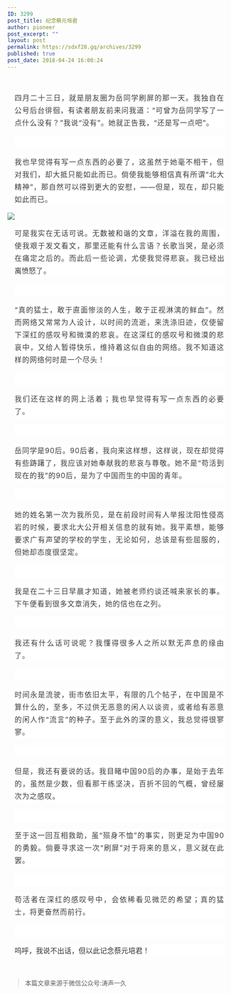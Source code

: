 ```yaml
---
ID: 3299
post_title: 纪念蔡元培君
author: pioneer
post_excerpt: ""
layout: post
permalink: https://sdxf28.gq/archives/3299
published: true
post_date: 2018-04-24 16:00:24
---
```

&nbsp;
<p style="margin-right: 16px; margin-left: 16px; max-width: 100%; min-height: 1em; color: #3e3e3e; font-size: 16px; white-space: normal; background-color: #ffffff; text-align: justify; line-height: 1.75em; box-sizing: border-box !important; word-wrap: break-word !important;"><span style="letter-spacing: 1px;">四月二十三日，就是朋友圈为岳同学刷屏的那一天。我独自在公号后台徘徊，有读者朋友前来问我道：“可曾为岳同学写了一点什么没有？”我说“没有”。她就正告我，“还是写一点吧”。</span></p>
<p style="margin-right: 16px; margin-left: 16px; max-width: 100%; min-height: 1em; color: #3e3e3e; font-size: 16px; white-space: normal; background-color: #ffffff; text-align: justify; line-height: 1.75em; box-sizing: border-box !important; word-wrap: break-word !important;"><span style="letter-spacing: 1px;"> </span></p>
<p style="margin-right: 16px; margin-left: 16px; max-width: 100%; min-height: 1em; color: #3e3e3e; font-size: 16px; white-space: normal; background-color: #ffffff; text-align: justify; line-height: 1.75em; box-sizing: border-box !important; word-wrap: break-word !important;"><span style="letter-spacing: 1px;">我也早觉得有写一点东西的必要了，这虽然于她毫不相干，但对我们，却大抵只能如此而已。倘使我能够相信真有所谓“北大精神”，那自然可以得到更大的安慰，——但是，现在，却只能如此而已。</span></p>
<img class="" src="https://sdxf28.gq/wp-content/uploads/2018/04/wxsync-12590235335adee310cb69b1524556560.jpeg" data-copyright="0" data-ratio="0.746" data-s="300,640" data-src="" data-type="jpeg" data-w="500" />
<p style="margin-right: 16px; margin-left: 16px; max-width: 100%; min-height: 1em; color: #3e3e3e; font-size: 16px; white-space: normal; background-color: #ffffff; text-align: justify; line-height: 1.75em; box-sizing: border-box !important; word-wrap: break-word !important;"><span style="max-width: 100%; letter-spacing: 1px; box-sizing: border-box !important; word-wrap: break-word !important;">可是我实在无话可说。无数被和谐的文章，洋溢在我的周围，使我艰于发文看文，那里还能有什么言语？长歌当哭，是必须在痛定之后的。而此后一些论调，尤使我觉得悲哀。我已经</span><span style="max-width: 100%; box-sizing: border-box !important; word-wrap: break-word !important;">出离愤怒</span><span style="max-width: 100%; letter-spacing: 1px; box-sizing: border-box !important; word-wrap: break-word !important;">了。</span></p>
<p style="margin-right: 16px; margin-left: 16px; max-width: 100%; min-height: 1em; color: #3e3e3e; font-size: 16px; white-space: normal; background-color: #ffffff; text-align: justify; line-height: 1.75em; box-sizing: border-box !important; word-wrap: break-word !important;"><span style="letter-spacing: 1px;"> </span></p>
<p style="margin-right: 16px; margin-left: 16px; max-width: 100%; min-height: 1em; color: #3e3e3e; font-size: 16px; white-space: normal; background-color: #ffffff; text-align: justify; line-height: 1.75em; box-sizing: border-box !important; word-wrap: break-word !important;"><span style="letter-spacing: 1px;">“真的猛士，敢于直面惨淡的人生，敢于正视淋漓的鲜血”。然而网络又常常为人设计，以时间的流逝，来洗涤旧迹，仅使留下深红的感叹号和微漠的悲哀。在这深红的感叹号和微漠的悲哀中，又给人暂得快乐，维持着这似自由的网络。我不知道这样的网络何时是一个尽头！</span></p>
<p style="margin-right: 16px; margin-left: 16px; max-width: 100%; min-height: 1em; color: #3e3e3e; font-size: 16px; white-space: normal; background-color: #ffffff; text-align: justify; line-height: 1.75em; box-sizing: border-box !important; word-wrap: break-word !important;"><span style="letter-spacing: 1px;"> </span></p>
<p style="margin-right: 16px; margin-left: 16px; max-width: 100%; min-height: 1em; color: #3e3e3e; font-size: 16px; white-space: normal; background-color: #ffffff; text-align: justify; line-height: 1.75em; box-sizing: border-box !important; word-wrap: break-word !important;"><span style="letter-spacing: 1px;">我们还在这样的网上活着；我也早觉得有写一点东西的必要了。</span></p>
<p style="margin-right: 16px; margin-left: 16px; max-width: 100%; min-height: 1em; color: #3e3e3e; font-size: 16px; white-space: normal; background-color: #ffffff; text-align: justify; line-height: 1.75em; box-sizing: border-box !important; word-wrap: break-word !important;"><span style="letter-spacing: 1px;"> </span></p>
<p style="margin-right: 16px; margin-left: 16px; max-width: 100%; min-height: 1em; color: #3e3e3e; font-size: 16px; white-space: normal; background-color: #ffffff; text-align: justify; line-height: 1.75em; box-sizing: border-box !important; word-wrap: break-word !important;"><span style="letter-spacing: 1px;">岳同学是</span><span style="letter-spacing: 1px;">90</span><span style="letter-spacing: 1px;">后。</span><span style="letter-spacing: 1px;">90</span><span style="letter-spacing: 1px;">后者，我向来这样想，这样说，现在却觉得有些踌躇了，我应该对她奉献我的悲哀与尊敬。她不是“苟活到现在的我”的</span><span style="letter-spacing: 1px;">90</span><span style="letter-spacing: 1px;">后，是为了中国而生的中国的青年。</span></p>
<p style="margin-right: 16px; margin-left: 16px; max-width: 100%; min-height: 1em; color: #3e3e3e; font-size: 16px; white-space: normal; background-color: #ffffff; text-align: justify; line-height: 1.75em; box-sizing: border-box !important; word-wrap: break-word !important;"><span style="letter-spacing: 1px;"> </span></p>
<p style="margin-right: 16px; margin-left: 16px; max-width: 100%; min-height: 1em; color: #3e3e3e; font-size: 16px; white-space: normal; background-color: #ffffff; text-align: justify; line-height: 1.75em; box-sizing: border-box !important; word-wrap: break-word !important;"><span style="letter-spacing: 1px;">她的姓名第一次为我所见，是在前段时间有人举报沈阳性侵高岩的时候，要求北大公开相关信息的就有她。我平素想，能够要求广有声望的学校的学生，无论如何，总该是有些屈服的，但她却态度很坚定。</span></p>
<p style="margin-right: 16px; margin-left: 16px; max-width: 100%; min-height: 1em; color: #3e3e3e; font-size: 16px; white-space: normal; background-color: #ffffff; text-align: justify; line-height: 1.75em; box-sizing: border-box !important; word-wrap: break-word !important;"><span style="letter-spacing: 1px;"> </span></p>
<p style="margin-right: 16px; margin-left: 16px; max-width: 100%; min-height: 1em; color: #3e3e3e; font-size: 16px; white-space: normal; background-color: #ffffff; text-align: justify; line-height: 1.75em; box-sizing: border-box !important; word-wrap: break-word !important;"><span style="letter-spacing: 1px;">我是在二十三日早晨才知道，她被老师约谈还喊来家长的事。下午便看到很多文章消失，她的信也在之列。</span></p>
<p style="margin-right: 16px; margin-left: 16px; max-width: 100%; min-height: 1em; color: #3e3e3e; font-size: 16px; white-space: normal; background-color: #ffffff; text-align: justify; line-height: 1.75em; box-sizing: border-box !important; word-wrap: break-word !important;"><span style="letter-spacing: 1px;"> </span></p>
<p style="margin-right: 16px; margin-left: 16px; max-width: 100%; min-height: 1em; color: #3e3e3e; font-size: 16px; white-space: normal; background-color: #ffffff; text-align: justify; line-height: 1.75em; box-sizing: border-box !important; word-wrap: break-word !important;"><span style="letter-spacing: 1px;">我还有什么话可说呢？我懂得很多人之所以默无声息的缘由了。</span></p>
<p style="margin-right: 16px; margin-left: 16px; max-width: 100%; min-height: 1em; color: #3e3e3e; font-size: 16px; white-space: normal; background-color: #ffffff; text-align: justify; line-height: 1.75em; box-sizing: border-box !important; word-wrap: break-word !important;"><span style="letter-spacing: 1px;"> </span></p>
<p style="margin-right: 16px; margin-left: 16px; max-width: 100%; min-height: 1em; color: #3e3e3e; font-size: 16px; white-space: normal; background-color: #ffffff; text-align: justify; line-height: 1.75em; box-sizing: border-box !important; word-wrap: break-word !important;"><span style="letter-spacing: 1px;">时间永是流驶，街市依旧太平，有限的几个帖子，在中国是不算什么的，至多，不过供无恶意的闲人以谈资，或者给有恶意的闲人作“流言”的种子。至于此外的深的意义，我总觉得很寥寥。</span></p>
<p style="margin-right: 16px; margin-left: 16px; max-width: 100%; min-height: 1em; color: #3e3e3e; font-size: 16px; white-space: normal; background-color: #ffffff; text-align: justify; line-height: 1.75em; box-sizing: border-box !important; word-wrap: break-word !important;"><span style="letter-spacing: 1px;"> </span></p>
<p style="margin-right: 16px; margin-left: 16px; max-width: 100%; min-height: 1em; color: #3e3e3e; font-size: 16px; white-space: normal; background-color: #ffffff; text-align: justify; line-height: 1.75em; box-sizing: border-box !important; word-wrap: break-word !important;"><span style="letter-spacing: 1px;">但是，我还有要说的话。我目睹中国</span><span style="letter-spacing: 1px;">90</span><span style="letter-spacing: 1px;">后的办事，是始于去年的，虽然是少数，但看那干练坚决，百折不回的气概，曾经屡次为之感叹。</span></p>
<p style="margin-right: 16px; margin-left: 16px; max-width: 100%; min-height: 1em; color: #3e3e3e; font-size: 16px; white-space: normal; background-color: #ffffff; text-align: justify; line-height: 1.75em; box-sizing: border-box !important; word-wrap: break-word !important;"><span style="letter-spacing: 1px;"> </span></p>
<p style="margin-right: 16px; margin-left: 16px; max-width: 100%; min-height: 1em; color: #3e3e3e; font-size: 16px; white-space: normal; background-color: #ffffff; text-align: justify; line-height: 1.75em; box-sizing: border-box !important; word-wrap: break-word !important;"><span style="letter-spacing: 1px;">至于这一回互相救助，虽“殒身不恤”的事实，则更足为中国</span><span style="letter-spacing: 1px;">90</span><span style="letter-spacing: 1px;">的勇毅。倘要寻求这一次“刷屏”对于将来的意义，意义就在此罢。</span></p>
<p style="margin-right: 16px; margin-left: 16px; max-width: 100%; min-height: 1em; color: #3e3e3e; font-size: 16px; white-space: normal; background-color: #ffffff; text-align: justify; line-height: 1.75em; box-sizing: border-box !important; word-wrap: break-word !important;"><span style="letter-spacing: 1px;"> </span></p>
<p style="margin-right: 16px; margin-left: 16px; max-width: 100%; min-height: 1em; color: #3e3e3e; font-size: 16px; white-space: normal; background-color: #ffffff; text-align: justify; line-height: 1.75em; box-sizing: border-box !important; word-wrap: break-word !important;"><span style="letter-spacing: 1px;">苟活者在深红的感叹号中，会依稀看见微茫的希望；真的猛士，将更奋然而前行。</span></p>
<p style="margin-right: 16px; margin-left: 16px; max-width: 100%; min-height: 1em; color: #3e3e3e; font-size: 16px; white-space: normal; background-color: #ffffff; text-align: justify; line-height: 1.75em; box-sizing: border-box !important; word-wrap: break-word !important;"><span style="color: #333333; font-family: 微软雅黑, sans-serif;"> </span></p>
<p style="margin-right: 16px; margin-left: 16px; max-width: 100%; min-height: 1em; color: #3e3e3e; font-size: 16px; white-space: normal; background-color: #ffffff; text-align: justify; line-height: 1.75em; box-sizing: border-box !important; word-wrap: break-word !important;"><span style="color: #333333; font-family: 微软雅黑, sans-serif;">呜呼，我说不出话，但以此记念蔡元培君！</span></p>
&nbsp;
<blockquote>本篇文章来源于微信公众号:涛声一久</blockquote>